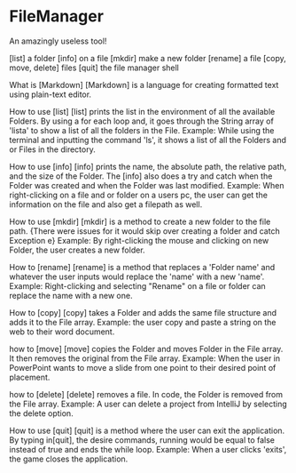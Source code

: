 # FileManager

An amazingly useless tool!

[list] a folder
[info] on a file
[mkdir] make a new folder
[rename] a file
[copy, move, delete] files
[quit] the file manager shell

What is [Markdown]
[Markdown] is a language for creating formatted text using plain-text editor.

How to use [list]
[list] prints the list in the environment of all the available Folders.
By using a for each loop and, it goes through the String array of 'lista' to 
show a list of all the folders in the File.
Example: While using the terminal and inputting the command 'ls', it shows
a list of all the Folders and or Files in the directory.

How to use [info]
[info] prints the name, the absolute path, the relative path, and the size of the
Folder. The [info] also does a try and catch when the Folder was created and when
the Folder was last modified.
Example: When right-clicking on a file and or folder on a users pc, the user can 
get the information on the file and also get a filepath as well.

How to use [mkdir]
[mkdir] is a method to create a new folder to the file path.
{There were issues for it would skip over creating a folder
and catch Exception e}
Example: By right-clicking the mouse and clicking on new Folder, the user creates
a new folder.

How to [rename]
[rename] is a method that replaces a 'Folder name' and whatever the user inputs
would replace the 'name' with a new 'name'.
Example: Right-clicking and selecting "Rename" on a file or folder can replace
the name with a new one.

How to [copy]
[copy] takes a Folder and adds the same file structure and adds it to the
File array.
Example: the user copy and paste a string on the web to their word document.

how to [move]
[move] copies the Folder and moves Folder in the File array. It then removes
the original from the File array.
Example: When the user in PowerPoint wants to move a slide from one point
to their desired point of placement.

how to [delete]
[delete] removes a file. In code, the Folder is removed from the File array.
Example: A user can delete a project from IntelliJ by selecting the
delete option.

How to use [quit]
[quit] is a method where the user can exit the application.
By typing in[quit], the desire commands, running would be equal to false
instead of true and ends the while loop.
Example: When a user clicks 'exits', the game closes the application.